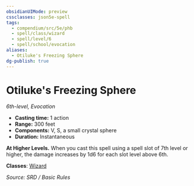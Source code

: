 ```yaml
---
obsidianUIMode: preview
cssclasses: json5e-spell
tags:
  - compendium/src/5e/phb
  - spell/class/wizard
  - spell/level/6
  - spell/school/evocation
aliases:
  - Otiluke's Freezing Sphere
dg-publish: true
---
```

# Otiluke's Freezing Sphere
*6th-level, Evocation*  

- **Casting time:** 1 action
- **Range:** 300 feet
- **Components:** V, S, a small crystal sphere
- **Duration:** Instantaneous

**At Higher Levels.** When you cast this spell using a spell slot of 7th level or higher, the damage increases by 1d6 for each slot level above 6th.

**Classes**: [Wizard](wizard.md)

*Source: SRD / Basic Rules*